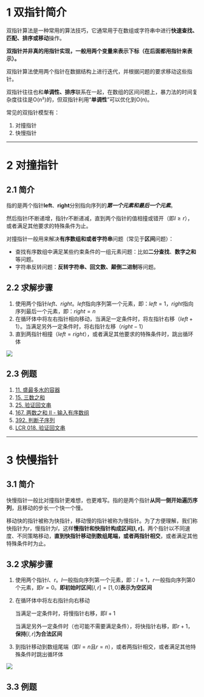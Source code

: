 # 1 双指针简介

双指针算法是一种常用的算法技巧，它通常用于在数组或字符串中进行**快速查找、匹配、排序或移动**操作。

**双指针并非真的用指针实现，一般用两个变量来表示下标（在后面都用指针来表示）。**

双指针算法使用两个指针在数据结构上进行迭代，并根据问题的要求移动这些指针。

双指针往往也和**单调性、排序**联系在一起，在数组的区间问题上，暴力法的时间复杂度往往是O(n²)的，但双指针利用“**单调性**”可以优化到O(n)。

常见的双指针模型有：

1. 对撞指针
2. 快慢指针

***

# 2 对撞指针

## 2.1 简介

指的是两个指针**left**、**right**分别指向序列的***第一个元素和最后一个元素***。

然后指针$l$不断递增，指针$r$不断递减，直到两个指针的值相撞或错开（即$l≥r$），或者满足其他要求的特殊条件为止。

对撞指针一般用来解决**有序数组和或者字符串**问题（常见于**区间**问题）：

- 查找有序数组中满足某些约束条件的一组元素问题：比如**二分查找**、**数字之和**等问题。
- 字符串反转问题：**反转字符串、回文数、颠倒二进制**等问题。

## 2.2 求解步骤

1. 使用两个指针$left$、$right$。$left$指向序列第一个元素，即：$left=1$，$right$指向序列最后一个元素，即：$right=n$
2. 在循环体中将左右指针相向移动，当满足一定条件时，将左指针右移（$left+1$）。当满足另外一定条件时，将右指针左移（$right-1$）
3. 直到两指针相撞（$left=right$），或者满足其他要求的特殊条件时，跳出循环体

![](/image/image_Iedp3CrDbB.png)

## 2.3 例题

1. [11. 盛最多水的容器](/leetcode/7-面试经典%20150%20题/2-双指针/11.%20盛最多水的容器.md)
2. [15. 三数之和](/leetcode/7-面试经典%20150%20题/2-双指针/15.%20三数之和.md)
3. [25. 验证回文串](/leetcode/7-面试经典%20150%20题/1-数组字符串/25.%20验证回文串.md)
4. [167. 两数之和 II - 输入有序数组](/leetcode/7-面试经典%20150%20题/2-双指针/167.%20两数之和%20II%20-%20输入有序数组.md)
5. [392. 判断子序列](/leetcode/7-面试经典%20150%20题/2-双指针/392.%20判断子序列.md)
6. [LCR 018. 验证回文串](/leetcode/8-119经典题变种挑战/挑战%203：字符串/LCR%20018.%20验证回文串.md)

***

# 3 快慢指针

## 3.1 简介

快慢指针一般比对撞指针更难想，也更难写。指的是两个指针**从同一侧开始遍历序列**，且移动的步长一个快一个慢。

移动快的指针被称为快指针，移动慢的指针被称为慢指针。为了方便理解，我们称快指针为$r$，慢指针为$l$，这样**慢指针和快指针构成区间\[l, r]**。两个指针以不同速度、不同策略移动，**直到快指针移动到数组尾端，或者两指针相交**，或者满足其他特殊条件时为止。

## 3.2 求解步骤

1. 使用两个指针$l$、$r$。$l$一般指向序列第一个元素，即：$l=1$，$r$一般指向序列第0个元素，即$r=0$。**即初始时区间**$[l, r]=[1, 0]$**表示为空区间**
2. 在循环体中将左右指针向右移动

   当满足一定条件时，将慢指针右移，即$l+1$

   当满足另外一定条件时（也可能不需要满足条件），将快指针右移，即$r+1$，**保持**$[l, r]$**为合法区间**
3. 到指针移动到数组尾端（即$l=n$且$r=n$），或者两指针相交，或者满足其他特殊条件时跳出循环体

![](/image/image_WWrDAjgQ-x.png)

## 3.3 例题

